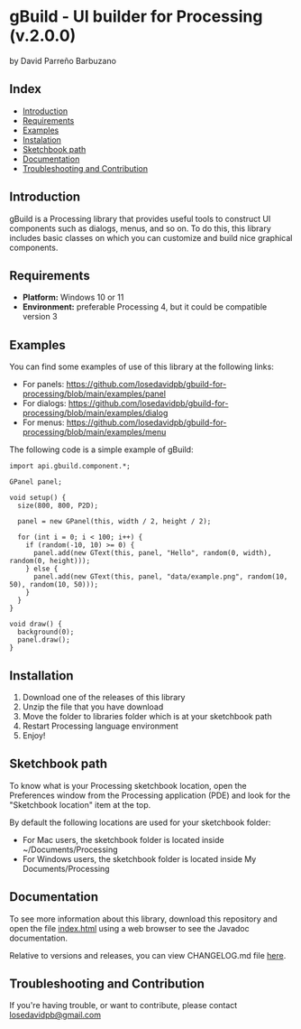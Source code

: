 # gBuild - UI builder for Processing (v.2.0.0)
by David Parreño Barbuzano

## Index

* [Introduction](#introduction)
* [Requirements](#requirements)
* [Examples](#examples)
* [Instalation](#instalation)
* [Sketchbook path](#sketchbook-path)
* [Documentation](#documentation)
* [Troubleshooting and Contribution](#troubleshooting-and-contribution)

## Introduction

gBuild is a Processing library that provides useful tools to construct UI components
such as dialogs, menus, and so on. To do this, this library includes basic classes
on which you can customize and build nice graphical components.

## Requirements

- __Platform:__ Windows 10 or 11
- __Environment:__ preferable Processing 4, but it could be compatible version 3

## Examples

You can find some examples of use of this library at the following links:

- For panels: https://github.com/losedavidpb/gbuild-for-processing/blob/main/examples/panel
- For dialogs: https://github.com/losedavidpb/gbuild-for-processing/blob/main/examples/dialog
- For menus: https://github.com/losedavidpb/gbuild-for-processing/blob/main/examples/menu

The following code is a simple example of gBuild:

```
import api.gbuild.component.*;

GPanel panel;

void setup() {
  size(800, 800, P2D);

  panel = new GPanel(this, width / 2, height / 2);

  for (int i = 0; i < 100; i++) {
    if (random(-10, 10) >= 0) {
      panel.add(new GText(this, panel, "Hello", random(0, width), random(0, height)));
    } else {
      panel.add(new GText(this, panel, "data/example.png", random(10, 50), random(10, 50)));
    }
  }
}

void draw() {
  background(0);
  panel.draw();
}
```

## Installation

1. Download one of the releases of this library
2. Unzip the file that you have download
3. Move the folder to libraries folder which is at your sketchbook path
3. Restart Processing language environment
4. Enjoy!

## Sketchbook path

To know what is your Processing sketchbook location, open the Preferences window
from the Processing application (PDE) and look for the "Sketchbook location" item at the top.

By default the following locations are used for your sketchbook folder:

- For Mac users, the sketchbook folder is located inside ~/Documents/Processing
- For Windows users, the sketchbook folder is located inside My Documents/Processing

## Documentation

To see more information about this library, download this repository and open the file
[index.html](https://github.com/losedavidpb/gbuild-for-processing/blob/main/javadoc) using
a web browser to see the Javadoc documentation.

Relative to versions and releases, you can view CHANGELOG.md file
[here](https://github.com/losedavidpb/gbuild-for-processing/blob/main/CHANGELOG.md).

## Troubleshooting and Contribution

If you're having trouble, or want to contribute,
please contact losedavidpb@gmail.com